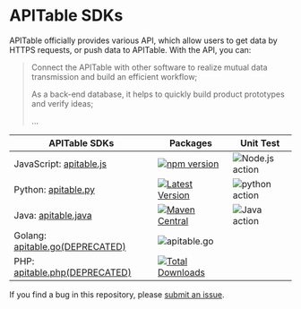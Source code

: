 # APITable SDKs

APITable officially provides various API, which allow users to get data by HTTPS requests, or push data to APITable.
With the API, you can:

> Connect the APITable with other software to realize mutual data transmission and build an efficient workflow;
>
> As a back-end database, it helps to quickly build product prototypes and verify ideas;
>
> ...

| APITable SDKs                                                                                         | Packages                                                                                                                                                      | Unit Test                                                                                               |
| ----------------------------------------------------------------------------------------------------- | ------------------------------------------------------------------------------------------------------------------------------------------------------------- | ------------------------------------------------------------------------------------------------------- |
| JavaScript: [apitable.js](https://github.com/apitable/apitable-sdks/tree/develop/apitable.js)         | [![npm version](https://img.shields.io/npm/v/apitable?style=flat-square)](https://www.npmjs.com/package/apitable)                                             | ![Node.js action](https://github.com/apitable/apitable-sdks/actions/workflows/js-codecov.yml/badge.svg) |
| Python: [apitable.py](https://github.com/apitable/apitable-sdks/tree/develop/apitable.py)             | [![Latest Version](https://shields.mitmproxy.org/pypi/v/apitable.svg)](https://pypi.python.org/pypi/apitable)                                                 | ![python action](https://github.com/apitable/apitable-sdks/actions/workflows/py-test.yml/badge.svg)     |
| Java: [apitable.java](https://github.com/apitable/apitable-sdks/tree/develop/apitable.java)           | [![Maven Central](https://img.shields.io/maven-central/v/com.apitable/apitable-client.svg?label=Maven%20Central)](https://search.maven.org/search?q=apitable) | ![Java action](https://github.com/apitable/apitable-sdks/actions/workflows/java-test.yml/badge.svg)     |
| Golang: [apitable.go(DEPRECATED)](https://github.com/apitable/apitable-sdks/tree/develop/apitable.go) | ![apitable.go](https://img.shields.io/github/go-mod/go-version/apitable/apitable-sdks?filename=apitable.go%2Fgo.mod)                                          |                                                                                                         |
| PHP: [apitable.php(DEPRECATED)](https://github.com/apitable/apitable-sdks/tree/develop/apitable.php)  | [![Total Downloads](http://poser.pugx.org/apitable/sdk-php/downloads)](https://packagist.org/packages/apitable/sdk-php)                                       |                                                                                                         |

If you find a bug in this repository, please [submit an issue](https://github.com/apitable/apitable-sdks/issues).
